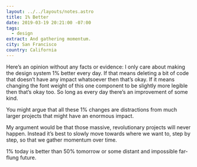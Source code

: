 ```yaml
---
layout: ../../layouts/notes.astro
title: 1% Better
date: 2019-03-19 20:21:00 -07:00
tags:
  - design
extract: And gathering momentum.
city: San Francisco
country: California
---
```


Here’s an opinion without any facts or evidence: I only care about making the design system 1% better every day. If that means deleting a bit of code that doesn’t have any impact whatsoever then that’s okay. If it means changing the font weight of this one component to be slightly more legible then that’s okay too. So long as every day there’s an improvement of some kind.

You might argue that all these 1% changes are distractions from much larger projects that might have an enormous impact.

My argument would be that those massive, revolutionary projects will never happen. Instead it’s best to slowly move towards where we want to, step by step, so that we gather momentum over time.

1% today is better than 50% tomorrow or some distant and impossible far-flung future.
